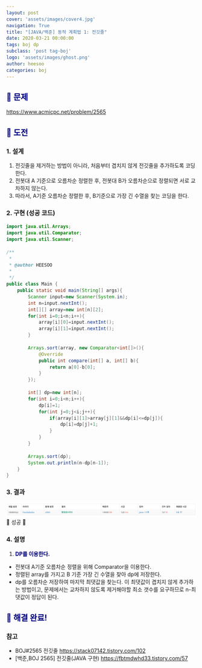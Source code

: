 ```yaml
---
layout: post
cover: 'assets/images/cover4.jpg'
navigation: True
title: "[JAVA/백준] 동적 계획법 1: 전깃줄"
date: 2020-03-21 00:00:00
tags: boj dp
subclass: 'post tag-boj'
logo: 'assets/images/ghost.png'
author: heesoo
categories: boj
---
```

## <span style="color:navy">👀 문제</span>
<https://www.acmicpc.net/problem/2565>

## <span style="color:navy">👊 도전</span>

### 1. 설계
1. 전깃줄을 제거하는 방법이 아니라, 처음부터 겹치지 않게 전깃줄을 추가하도록 코딩한다.
2. 전봇대 A 기준으로 오름차순 정렬한 후, 전봇대 B가 오름차순으로 정렬되면 서로 교차하지 않는다.
3. 따라서, A기준 오름차순 정렬한 후, B기준으로 가장 긴 수열을 찾는 코딩을 한다.

### 2. 구현 (성공 코드)
```java
import java.util.Arrays;
import java.util.Comparator;
import java.util.Scanner;

/**
 * 
 * @author HEESOO
 *
 */
public class Main {
	public static void main(String[] args){
		Scanner input=new Scanner(System.in);
		int n=input.nextInt();
		int[][] array=new int[n][2];
		for(int i=0;i<n;i++){
			array[i][0]=input.nextInt();
			array[i][1]=input.nextInt();
		}
		
		Arrays.sort(array, new Comparator<int[]>(){
			@Override
			public int compare(int[] a, int[] b){
				return a[0]-b[0];
			}
		});
		
		int[] dp=new int[n];
		for(int i=0;i<n;i++){
			dp[i]=1;
			for(int j=0;j<i;j++){
				if(array[i][1]>array[j][1]&&dp[i]<=dp[j]){
					dp[i]=dp[j]+1;
				}
			}
		}
		
		Arrays.sort(dp);
		System.out.println(n-dp[n-1]);
	}
}
 ```

### 3. 결과
![실행결과](./assets/images/200321_3.PNG)
🤟 성공 🤟  

### 4. 설명
1. **<span style="color:navy">DP를 이용한다.</span>**
- 전봇대 A기준 오름차순 정렬을 위해 Comparator을 이용한다. 
- 정렬된 array를 가지고 B 기준 가장 긴 수열을 찾아 dp에 저장한다.
- dp를 오름차순 저장하여 마지막 최댓값을 찾는다. 이 최댓값이 겹치지 않게 추가하는 방법이고, 문제에서는 교차하지 않도록 제거해야할 최소 갯수를 요구하므로 n-최댓값이 정답이 된다.

## <span style="color:navy">👏 해결 완료!</span>

### 참고
- BOJ#2565 전깃줄 <https://stack07142.tistory.com/102>
- [백준,BOJ 2565] 전깃줄(JAVA 구현) <https://fbtmdwhd33.tistory.com/57>
